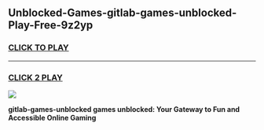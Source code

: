 
## Unblocked-Games-gitlab-games-unblocked-Play-Free-9z2yp
<h3>
<a href="https://premium76.site?title=gitlab-games-unblocked&ref=10A">CLICK TO PLAY</a></h3>
<hr>

<h3>
<a href="https://premium76.site?title=gitlab-games-unblocked&ref=10A">CLICK 2 PLAY</a>
  
</h3>

<a href="https://premium76.site?title=gitlab-games-unblocked&ref=10A"><img src="https://clearcache.store/games.png"></a>


**gitlab-games-unblocked games unblocked: Your Gateway to Fun and Accessible Online Gaming**
